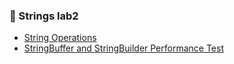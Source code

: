 ### 📝 Strings lab2

- [String Operations](https://github.com/Nishmitha-shetty17/Java_Programs_with_output/blob/main/String_LAB2/zString_Operations1.png/zString_Operations2.png)
- [StringBuffer and StringBuilder Performance Test](https://github.com/Nishmitha-shetty17/Java_Programs_with_output/blob/main/String_LAB2/zStringBuffer_StringBuilder_PerformanceTest.png)
